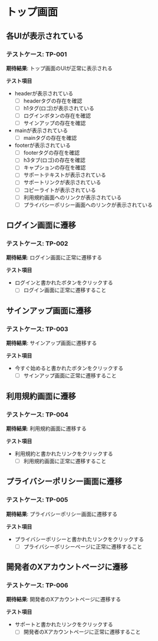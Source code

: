 # トップ画面
## 各UIが表示されている
### テストケース: TP-001
**期待結果**:
トップ画面のUIが正常に表示される

**テスト項目**
- headerが表示されている
  - [ ] headerタグの存在を確認
  - [ ] h1タグ(ロゴ)が表示されている
  - [ ] ログインボタンの存在を確認
  - [ ] サインアップの存在を確認

- mainが表示されている
  - [ ] mainタグの存在を確認

- footerが表示されている
  - [ ] footerタグの存在を確認
  - [ ] h3タブ(ロゴ)の存在を確認
  - [ ] キャプションの存在を確認
  - [ ] サポートテキストが表示されている
  - [ ] サポートリンクが表示されている
  - [ ] コピーライトが表示されている
  - [ ] 利用規約画面へのリンクが表示されている
  - [ ] プライバシーポリシー画面へのリンクが表示されている

## ログイン画面に遷移
### テストケース: TP-002
**期待結果**:
ログイン画面に正常に遷移する

**テスト項目**
- ログインと書かれたボタンをクリックする
  - [ ] ログイン画面に正常に遷移すること

## サインアップ画面に遷移
### テストケース: TP-003
**期待結果**:
サインアップ画面に遷移する

**テスト項目**
- 今すぐ始めると書かれたボタンをクリックする
  - [ ] サインアップ画面に正常に遷移すること

## 利用規約画面に遷移
### テストケース: TP-004
**期待結果**:
利用規約画面に遷移する

**テスト項目**
- 利用規約と書かれたリンクをクリックする
  - [ ] 利用規約画面に正常に遷移すること

## プライバシーポリシー画面に遷移
### テストケース: TP-005
**期待結果**:
プライバシーポリシー画面に遷移する

**テスト項目**
- プライバシーポリシーと書かれたリンクをクリックする
  - [ ] プライバシーポリシーページに正常に遷移すること

## 開発者のXアカウントページに遷移
### テストケース: TP-006
**期待結果**:
開発者のXアカウントページに遷移する

**テスト項目**
- サポートと書かれたリンクをクリックする
  - [ ] 開発者のXアカウントページに正常に遷移すること
